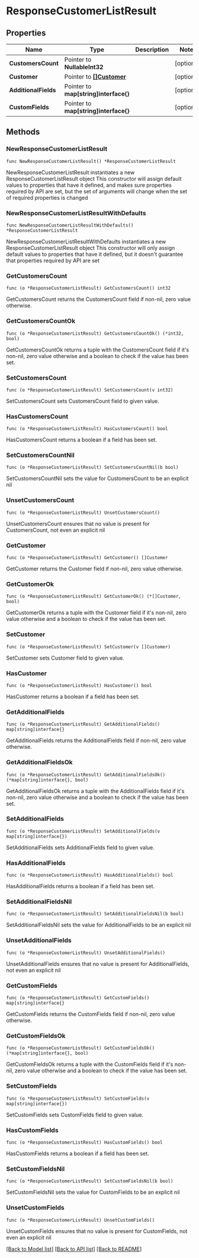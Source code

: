 # ResponseCustomerListResult

## Properties

Name | Type | Description | Notes
------------ | ------------- | ------------- | -------------
**CustomersCount** | Pointer to **NullableInt32** |  | [optional] 
**Customer** | Pointer to [**[]Customer**](Customer.md) |  | [optional] 
**AdditionalFields** | Pointer to **map[string]interface{}** |  | [optional] 
**CustomFields** | Pointer to **map[string]interface{}** |  | [optional] 

## Methods

### NewResponseCustomerListResult

`func NewResponseCustomerListResult() *ResponseCustomerListResult`

NewResponseCustomerListResult instantiates a new ResponseCustomerListResult object
This constructor will assign default values to properties that have it defined,
and makes sure properties required by API are set, but the set of arguments
will change when the set of required properties is changed

### NewResponseCustomerListResultWithDefaults

`func NewResponseCustomerListResultWithDefaults() *ResponseCustomerListResult`

NewResponseCustomerListResultWithDefaults instantiates a new ResponseCustomerListResult object
This constructor will only assign default values to properties that have it defined,
but it doesn't guarantee that properties required by API are set

### GetCustomersCount

`func (o *ResponseCustomerListResult) GetCustomersCount() int32`

GetCustomersCount returns the CustomersCount field if non-nil, zero value otherwise.

### GetCustomersCountOk

`func (o *ResponseCustomerListResult) GetCustomersCountOk() (*int32, bool)`

GetCustomersCountOk returns a tuple with the CustomersCount field if it's non-nil, zero value otherwise
and a boolean to check if the value has been set.

### SetCustomersCount

`func (o *ResponseCustomerListResult) SetCustomersCount(v int32)`

SetCustomersCount sets CustomersCount field to given value.

### HasCustomersCount

`func (o *ResponseCustomerListResult) HasCustomersCount() bool`

HasCustomersCount returns a boolean if a field has been set.

### SetCustomersCountNil

`func (o *ResponseCustomerListResult) SetCustomersCountNil(b bool)`

 SetCustomersCountNil sets the value for CustomersCount to be an explicit nil

### UnsetCustomersCount
`func (o *ResponseCustomerListResult) UnsetCustomersCount()`

UnsetCustomersCount ensures that no value is present for CustomersCount, not even an explicit nil
### GetCustomer

`func (o *ResponseCustomerListResult) GetCustomer() []Customer`

GetCustomer returns the Customer field if non-nil, zero value otherwise.

### GetCustomerOk

`func (o *ResponseCustomerListResult) GetCustomerOk() (*[]Customer, bool)`

GetCustomerOk returns a tuple with the Customer field if it's non-nil, zero value otherwise
and a boolean to check if the value has been set.

### SetCustomer

`func (o *ResponseCustomerListResult) SetCustomer(v []Customer)`

SetCustomer sets Customer field to given value.

### HasCustomer

`func (o *ResponseCustomerListResult) HasCustomer() bool`

HasCustomer returns a boolean if a field has been set.

### GetAdditionalFields

`func (o *ResponseCustomerListResult) GetAdditionalFields() map[string]interface{}`

GetAdditionalFields returns the AdditionalFields field if non-nil, zero value otherwise.

### GetAdditionalFieldsOk

`func (o *ResponseCustomerListResult) GetAdditionalFieldsOk() (*map[string]interface{}, bool)`

GetAdditionalFieldsOk returns a tuple with the AdditionalFields field if it's non-nil, zero value otherwise
and a boolean to check if the value has been set.

### SetAdditionalFields

`func (o *ResponseCustomerListResult) SetAdditionalFields(v map[string]interface{})`

SetAdditionalFields sets AdditionalFields field to given value.

### HasAdditionalFields

`func (o *ResponseCustomerListResult) HasAdditionalFields() bool`

HasAdditionalFields returns a boolean if a field has been set.

### SetAdditionalFieldsNil

`func (o *ResponseCustomerListResult) SetAdditionalFieldsNil(b bool)`

 SetAdditionalFieldsNil sets the value for AdditionalFields to be an explicit nil

### UnsetAdditionalFields
`func (o *ResponseCustomerListResult) UnsetAdditionalFields()`

UnsetAdditionalFields ensures that no value is present for AdditionalFields, not even an explicit nil
### GetCustomFields

`func (o *ResponseCustomerListResult) GetCustomFields() map[string]interface{}`

GetCustomFields returns the CustomFields field if non-nil, zero value otherwise.

### GetCustomFieldsOk

`func (o *ResponseCustomerListResult) GetCustomFieldsOk() (*map[string]interface{}, bool)`

GetCustomFieldsOk returns a tuple with the CustomFields field if it's non-nil, zero value otherwise
and a boolean to check if the value has been set.

### SetCustomFields

`func (o *ResponseCustomerListResult) SetCustomFields(v map[string]interface{})`

SetCustomFields sets CustomFields field to given value.

### HasCustomFields

`func (o *ResponseCustomerListResult) HasCustomFields() bool`

HasCustomFields returns a boolean if a field has been set.

### SetCustomFieldsNil

`func (o *ResponseCustomerListResult) SetCustomFieldsNil(b bool)`

 SetCustomFieldsNil sets the value for CustomFields to be an explicit nil

### UnsetCustomFields
`func (o *ResponseCustomerListResult) UnsetCustomFields()`

UnsetCustomFields ensures that no value is present for CustomFields, not even an explicit nil

[[Back to Model list]](../README.md#documentation-for-models) [[Back to API list]](../README.md#documentation-for-api-endpoints) [[Back to README]](../README.md)


